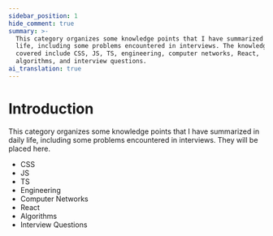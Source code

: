 ```yaml
---
sidebar_position: 1
hide_comment: true
summary: >-
  This category organizes some knowledge points that I have summarized in daily
  life, including some problems encountered in interviews. The knowledge points
  covered include CSS, JS, TS, engineering, computer networks, React,
  algorithms, and interview questions.
ai_translation: true
---
```


# Introduction

This category organizes some knowledge points that I have summarized in daily life, including some problems encountered in interviews. They will be placed here.

- CSS
- JS
- TS
- Engineering
- Computer Networks
- React
- Algorithms
- Interview Questions
